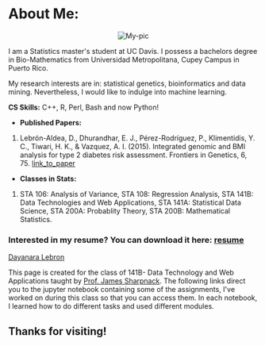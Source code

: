 
# About Me: 

<p align="center">
  <img src="https://www.gemfellowship.org/wp-content/uploads/2016/07/Lebron-Dayanara.jpg" alt="My-pic"/>
</p>

I am a Statistics master's student at UC Davis. I possess a bachelors degree in Bio-Mathematics from Universidad Metropolitana, Cupey Campus in Puerto Rico.

My research interests are in: statistical genetics, bioinformatics and data mining. Nevertheless, I would like to indulge into machine learning.

**CS Skills:** C++, R, Perl, Bash and now Python! 

- **Published Papers:**
1. Lebrón-Aldea, D., Dhurandhar, E. J., Pérez-Rodríguez, P., Klimentidis, Y. C., Tiwari, H. K., & Vazquez, A. I. (2015). Integrated genomic and BMI analysis for type 2 diabetes risk assessment. Frontiers in Genetics, 6, 75. [link_to_paper]( http://doi.org/10.3389/fgene.2015.00075)


- **Classes in Stats:**
1. STA 106: Analysis of Variance, STA 108: Regression Analysis, STA 141B: Data Technologies and Web Applications, STA 141A: Statistical Data Science, STA 200A: Probablity Theory, STA 200B: Mathematical Statistics. 

### Interested in my resume? You can download it here: [resume](dlebron12.github.io/Resume_2016.pdf)

<script type="text/javascript" src="https://platform.linkedin.com/badges/js/profile.js" async defer></script>

<p align="center">
<div class="LI-profile-badge"  data-version="v1" data-size="medium" data-locale="en_US" data-type="horizontal" data-theme="dark" data-vanity="dayanara-lebron-b703b698"><a class="LI-simple-link" href='https://www.linkedin.com/in/dayanara-lebron-b703b698?trk=profile-badge'>Dayanara Lebron</a></div>
</p>

This page is created for the class of 141B- Data Technology and Web Applications taught by [Prof. James Sharpnack](https://jsharpna.github.io).  The following links direct you to the jupyter notebook containing some of the assignments, I've worked on during this class so that you can access them. In each notebook, I learned how to do different tasks and used different modules. 

## Thanks for visiting! 
